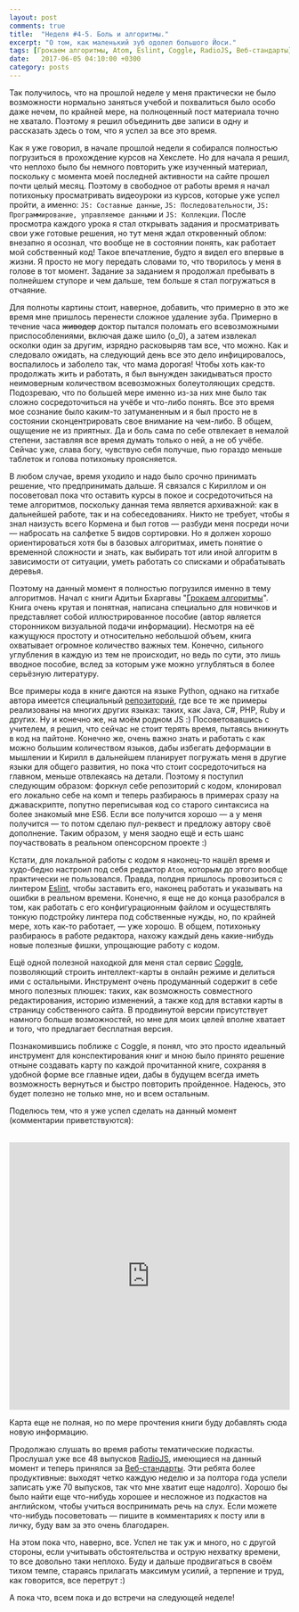 ```yaml
---
layout: post
comments: true
title:  "Неделя #4-5. Боль и алгоритмы."
excerpt: "О том, как маленький зуб одолел большого Йоси."
tags: [Грокаем алгоритмы, Atom, Eslint, Coggle, RadioJS, Веб-стандарты]
date:   2017-06-05 04:10:00 +0300
category: posts
---
```

Так получилось, что на прошлой неделе у меня практически не было возможности нормально заняться учебой и похвалиться было особо даже нечем, по крайней мере, на полноценный пост материала точно не хватало. Поэтому я решил объединить две записи в одну и рассказать здесь о том, что я успел за все это время.

Как я уже говорил, в начале прошлой недели я собирался полностью погрузиться в прохождение курсов на Хекслете. Но для начала я решил, что неплохо было бы немного повторить уже изученный материал, поскольку с момента моей последней активности на сайте прошел почти целый месяц. Поэтому в свободное от работы время я начал потихоньку просматривать видеоуроки из курсов, которые уже успел пройти, а именно: `JS: Составные данные`, `JS: Последовательности`, `JS: Программирование, управляемое данными` и `JS: Коллекции`. После просмотра каждого урока я стал открывать задания и просматривать свои уже готовые решения, но тут меня ждал откровенный облом: внезапно я осознал, что вообще не в состоянии понять, как работает мой собственный код! Такое впечатление, будто я видел его впервые в жизни. Я просто не могу передать словами то, что творилось у меня в голове в тот момент. Задание за заданием я продолжал пребывать в полнейшем ступоре и чем дальше, тем больше я стал погружаться в отчаяние.

Для полноты картины стоит, наверное, добавить, что примерно в это же время мне пришлось перенести сложное удаление зуба. Примерно в течение часа ~~живодер~~ доктор пытался поломать его всевозможными приспособлениями, включая даже шило (о_0), а затем извлекал осколки один за другим, изрядно расковыряв там все, что можно. Как и следовало ожидать, на следующий день все это дело инфицировалось, воспалилось и заболело так, что мама дорогая! Чтобы хоть как-то продолжать жить и работать, я был вынужден закидываться просто неимоверным количеством всевозможных болеутоляющих средств. Подозреваю, что по большей мере именно из-за них мне было так сложно сосредоточиться на учёбе и что-либо понять. Все это время мое сознание было каким-то затуманенным и я был просто не в состоянии сконцентрировать свое внимание на чем-либо. В общем, ощущение не из приятных. Да и боль сама по себе отвлекает в немалой степени, заставляя все время думать только о ней, а не об учёбе. Сейчас уже, слава богу, чувствую себя получше, пью гораздо меньше таблеток и голова потихоньку проясняется.

В любом случае, время уходило и надо было срочно принимать решение, что предпринимать дальше. Я связался с Кириллом и он посоветовал пока что оставить курсы в покое и сосредоточиться на теме алгоритмов, поскольку данная тема является архиважной: как в дальнейшей работе, так и на собеседованиях. Никто не требует, чтобы я знал наизусть всего Кормена и был готов — разбуди меня посреди ночи — набросать на салфетке 5 видов сортировки. Но я должен хорошо ориентироваться хотя бы в базовых алгоритмах, иметь понятие о временной сложности и знать, как выбирать тот или иной алгоритм в зависимости от ситуации, уметь работать со списками и обрабатывать деревья.

Поэтому на данный момент я полностью погрузился именно в тему алгоритмов. Начал с книги Адитьи Бхаргавы "[Грокаем алгоритмы](http://www.ozon.ru/context/detail/id/139296295/)". Книга очень крутая и понятная, написана специально для новичков и представляет собой иллюстрированное пособие (автор является сторонником визуальной подачи информации). Несмотря на её кажущуюся простоту и относительно небольшой объем, книга охватывает огромное количество важных тем. Конечно, сильного углубления в каждую из тем не происходит, но ведь по сути, это лишь вводное пособие, вслед за которым уже можно углубляться в более серьёзную литературу.

Все примеры кода в книге даются на языке Python, однако на гитхабе автора имеется специальный [репозиторий](https://github.com/egonSchiele/grokking_algorithms), где все те же примеры реализованы на многих других языках: таких, как Java, C#, PHP, Ruby и других. Ну и конечно же, на моём родном JS :) Посоветовавшись с учителем, я решил, что сейчас не стоит терять время, пытаясь вникнуть в код на пайтоне. Конечно же, очень важно знать и работать с как можно большим количеством языков, дабы избегать деформации в мышлении и Кирилл в дальнейшем планирует погружать меня в другие языки для общего развития, но пока что стоит сосредоточиться на главном, меньше отвлекаясь на детали. Поэтому я поступил следующим образом: форкнул себе репозиторий с кодом, клонировал его локально себе на комп и теперь разбираюсь в примерах сразу на джаваскрипте, попутно переписывая код со старого синтаксиса на более знакомый мне ES6. Если все получится хорошо — а у меня получится — то потом сделаю пул-реквест и предложу автору своё дополнение. Таким образом, у меня заодно ещё и есть шанс поучаствовать в реальном опенсорсном проекте :)

Кстати, для локальной работы с кодом я наконец-то нашёл время и худо-бедно настроил под себя редактор `Atom`, которым до этого вообще практически не пользовался. Правда, полдня пришлось провозиться с линтером [Eslint](http://eslint.org/), чтобы заставить его, наконец работать и указывать на ошибки в реальном времени. Конечно, я еще не до конца разобрался в том, как работать с его конфигурационным файлом и осуществлять тонкую подстройку линтера под собственные нужды, но, по крайней мере, хоть как-то работает,  — уже хорошо. В общем, потихоньку разбираюсь в работе редактора, нахожу каждый день какие-нибудь новые полезные фишки, упрощающие работу с кодом.

Ещё одной полезной находкой для меня стал сервис [Coggle](https://coggle.it/),  позволяющий строить интеллект-карты в онлайн режиме и делиться ими с остальными. Инструмент очень продуманный содержит в себе много полезных плюшек: таких, как возможность совместного редактирования, историю изменений, а также код для вставки карты в страницу собственного сайта. В продвинутой версии присутствует намного больше возможностей, но мне для моих целей вполне хватает и того, что предлагает бесплатная версия.

Познакомившись поближе с Coggle, я понял, что это просто идеальный инструмент для конспектирования книг и мною было принято решение отныне создавать карту по каждой прочитанной книге, сохраняя в удобной форме все главные идеи, дабы в будущем всегда иметь возможность вернуться и быстро повторить пройденное. Надеюсь, это будет полезно не только мне, но и всем остальным.

Поделюсь тем, что я уже успел сделать на данный момент (комментарии приветствуются):

<br>
<iframe width='100%' height='480' src='https://embed.coggle.it/diagram/WSxZx6kbTwAB6E3V/6af82ac3efb6fffb6b65ae261df24a29a40b37ed4720661120026493b8286372' frameborder='0' allowfullscreen></iframe>
<br>

Карта еще не полная, но по мере прочтения книги буду добавлять сюда новую информацию.

Продолжаю слушать во время работы тематические подкасты. Прослушал уже все 48 выпусков [RadioJS](https://radiojs.ru/), имеющиеся на данный момент и теперь принялся за [Веб-стандарты](https://soundcloud.com/web-standards). Эти ребята более продуктивные: выходят четко каждую неделю и за полтора года успели записать уже 70 выпусков, так что мне хватит еще надолго). Хорошо бы было найти еще что-нибудь хорошее и несложное из подкастов на английском, чтобы учиться воспринимать речь на слух. Если можете что-нибудь посоветовать — пишите в комментариях к посту или в личку, буду вам за это очень благодарен.

На этом пока что, наверно, все. Успел не так уж и много, но с другой стороны, если учитывать обстоятельства и острую нехватку времени, то все довольно таки неплохо. Буду и дальше продвигаться в своём тихом темпе, стараясь прилагать максимум усилий, а терпение и труд, как говорится, все перетрут :)

А пока что, всем пока и до встречи на следующей неделе!

